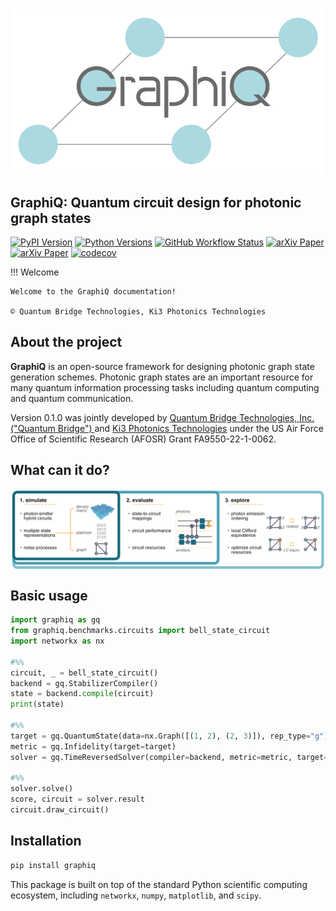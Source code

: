 # 
<p align="center">
  <img src="https://raw.githubusercontent.com/graphiq-dev/graphiq/main/docs/img/logos/logo.png" alt="GraphiQ" width="500" />
</p>


## GraphiQ: Quantum circuit design for photonic graph states

[![PyPI Version](https://img.shields.io/pypi/v/graphiq)](https://pypi.org/project/graphiq)
[![Python Versions](https://img.shields.io/pypi/pyversions/graphiq)](https://pypi.org/project/graphiq)
[![GitHub Workflow Status](https://img.shields.io/badge/build-passing-brightgreen)](https://github.com/ki3-qbt/graph-compiler/actions)
[![arXiv Paper](https://img.shields.io/badge/arXiv-2402.09285-red)](https://arxiv.org/abs/2402.09285)
[![arXiv Paper](https://img.shields.io/badge/arXiv-2401.00635-red)](https://arxiv.org/abs/2401.00635)
[![codecov](https://codecov.io/gh/graphiq-dev/graphiq/branch/main/graph/badge.svg)](https://codecov.io/gh/graphiq-dev/graphiq)

!!! Welcome

    Welcome to the GraphiQ documentation!

    © Quantum Bridge Technologies, Ki3 Photonics Technologies


## About the project
**GraphiQ** is an open-source framework for designing photonic graph state generation schemes. Photonic graph states are an important resource for many quantum information processing tasks including quantum computing and
quantum communication.

Version 0.1.0 was jointly developed by [Quantum Bridge Technologies, Inc. ("Quantum Bridge") ](https://qubridge.io/)
and [Ki3 Photonics Technologies](https://www.ki3photonics.com/)
under the US Air Force Office of Scientific Research (AFOSR) Grant FA9550-22-1-0062.

## What can it do?

<img src="https://raw.githubusercontent.com/graphiq-dev/graphiq/main/docs/img/fig1.png" width="750px" align="center">

## Basic usage

``` py
import graphiq as gq
from graphiq.benchmarks.circuits import bell_state_circuit
import networkx as nx

#%%
circuit, _ = bell_state_circuit()
backend = gq.StabilizerCompiler()
state = backend.compile(circuit)
print(state)

#%%
target = gq.QuantumState(data=nx.Graph([(1, 2), (2, 3)]), rep_type="g")
metric = gq.Infidelity(target=target)
solver = gq.TimeReversedSolver(compiler=backend, metric=metric, target=target)

#%%
solver.solve()
score, circuit = solver.result
circuit.draw_circuit()
```

## Installation
``` bash
pip install graphiq
```

This package is built on top of the standard Python scientific computing ecosystem, including
`networkx`, `numpy`, `matplotlib`, and `scipy`.
